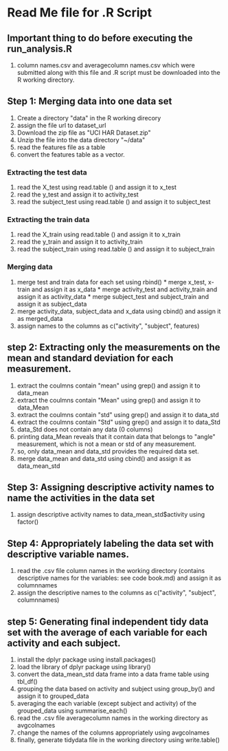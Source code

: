 # Read Me file for .R Script

## Important thing to do before executing the run_analysis.R

1. column names.csv and averagecolumn names.csv which were submitted along with this file and .R script must be downloaded into the R working directory. 

## Step 1: Merging data into one data set

1. Create a directory "data" in the R working direcory
2. assign the file url to dataset_url
3. Download the zip file as "UCI HAR Dataset.zip"
4. Unzip the file into the data directory "~/data" 
5. read the features file as a table
6. convert the features table as a vector.
### Extracting the test data

1. read the X_test using read.table () and assign it to x_test
2. read the y_test and assign it to activity_test
4. read the subject_test using read.table () and assign it to subject_test

### Extracting the train data

1. read the X_train using read.table () and assign it to x_train
2. read the y_train and assign it to activity_train
4. read the subject_train using read.table () and assign it to subject_train

### Merging data
1. merge test and train data for each set using rbind()
        * merge x_test, x-train and assign it as x_data
        * merge activity_test and activity_train and assign it as activity_data
        * merge subject_test and subject_train and assign it as subject_data
2. merge activity_data, subject_data and x_data using cbind() and assign it as merged_data
3. assign names to the columns as c("activity", "subject", features)

## step 2: Extracting only the measurements on the mean and standard deviation for each measurement.

1. extract the coulmns contain "mean" using grep() and assign it to data_mean
2. extract the coulmns contain "Mean" using grep() and assign it to data_Mean
3. extract the coulmns contain "std" using grep() and assign it to data_std
4. extract the coulmns contain "Std" using grep() and assign it to data_Std
5. data_Std does not contain any data (0 columns)
6. printing data_Mean reveals that it contain data that belongs to "angle" measurement, which is not a mean or std of any measurement.
7. so, only data_mean and data_std provides the required data set.
8. merge data_mean and data_std using cbind() and assign it as data_mean_std

## Step 3: Assigning descriptive activity names to name the activities in the data set

1. assign descriptive activity names to data_mean_std$activity using factor()

## Step 4: Appropriately labeling the data set with descriptive variable names.

1. read the .csv file column names in the working directory (contains descriptive names for the variables: see code book.md) and assign it as columnnames
2. assign the descriptive names to the columns as c("activity", "subject", columnnames)


## step 5: Generating final independent tidy data set  with the average of each variable for each activity and each subject.

1. install the dplyr package using install.packages()
2. load the library of dplyr package using library()
3. convert the data_mean_std data frame into a data frame table using tbl_df()
3. grouping the data based on activity and subject using group_by() and assign it to grouped_data
4. averaging the each variable (except subject and activity) of the grouped_data using summarise_each()
5. read the .csv file averagecolumn names in the working directory as avgcolnames
6. change the names of the columns appropriately using avgcolnames
7. finally, generate tidydata file in the working directory using write.table()


